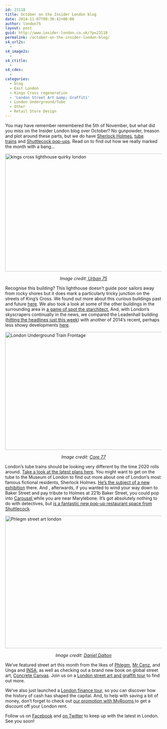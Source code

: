 ```yaml
---
id: 23118
title: October on the Insider London blog
date: 2014-11-07T09:30:42+00:00
author: london75
layout: post
guid: http://www.insider-london.co.uk/?p=23118
permalink: /october-on-the-insider-london-blog/
s4_url2s:
  - 
s4_image2s:
  - 
s4_ctitle:
  - 
s4_cdes:
  - 
categories:
  - blog
  - East London
  - Kings Cross regeneration
  - 'London Street Art &amp; Graffiti'
  - London Underground/Tube
  - Other
  - Retail Store Design
---
```

You may have remember remembered the 5th of November, but what did you miss on the Insider London blog over October? No gunpowder, treason and plot around these parts, but we do have <a href="http://www.insider-london.co.uk/2014/10/13/sherlock-homes-the-great-detective/" target="_blank">Sherlock Holmes</a>, <a href="http://www.insider-london.co.uk/2014/10/17/the-next-generation-of-london-underground-trains/" target="_blank">tube trains</a> and <a href="http://www.insider-london.co.uk/2014/10/10/shuttlecock-and-a-new-pop-up-dining-experience/" target="_blank">Shuttlecock pop-ups</a>. Read on to find out how we really marked the month with a bang&#8230;

[<img class="aligncenter wp-image-23061 size-full" src="http://www.insider-london.co.uk/wp-content/uploads/2014/10/kings-cross-lighthouse-01.jpg" alt="kings cross lighthouse quirky london" width="569" height="380" />](http://www.insider-london.co.uk/wp-content/uploads/2014/10/kings-cross-lighthouse-01.jpg)

<p style="text-align: center;">
  <em>Image credit:<a href="http://www.urban75.org/blog/kings-cross-lighthouse-continues-to-rot-away/" target="_blank"> Urban 75</a></em>
</p>

Recognise this building? This lighthouse doesn&#8217;t guide poor sailors away from rocky shores but it does mark a particularly tricky junction on the streets of King&#8217;s Cross. We found out more about this curious buildings past and future <a href="http://www.insider-london.co.uk/2014/10/24/the-kings-cross-secret-lighthouse/" target="_blank">here</a>. We also took a look at some of the other buildings in the surrounding area in <a href="http://www.insider-london.co.uk/2014/10/06/spot-the-starchitect-in-kings-cross/" target="_blank">a game of spot the starchitect.</a> And, with London&#8217;s skyscrapers continually in the news, we compared the Leadenhall building (<a href="http://www.bbc.co.uk/news/uk-england-london-29929761" target="_blank">hitting the headlines just this week</a>) with another of 2014&#8217;s recent, perhaps less showy developments <a href="http://www.insider-london.co.uk/2014/10/31/2014-in-buildings/" target="_blank">here</a>.

[<img class="aligncenter wp-image-23031 size-full" src="http://www.insider-london.co.uk/wp-content/uploads/2014/10/NewTubeforLondon_OnPlatform1.jpg" alt="London Underground Train Frontage" width="569" height="380" />](http://www.insider-london.co.uk/wp-content/uploads/2014/10/NewTubeforLondon_OnPlatform1.jpg)

<p style="text-align: center;">
  <em>Image credit: <a href="http://www.core77.com/" target="_blank">Core 77</a></em>
</p>

<p style="text-align: left;">
  London&#8217;s tube trains should be looking very different by the time 2020 rolls around. <a href="http://www.insider-london.co.uk/2014/10/17/the-next-generation-of-london-underground-trains/" target="_blank">Take a look at the latest plans here</a>. You might want to get on the tube to the Museum of London to find out more about one of London&#8217;s most famous fictional residents, Sherlock Holmes. <a href="http://www.insider-london.co.uk/2014/10/13/sherlock-homes-the-great-detective/" target="_blank">He&#8217;s the subject of a new exhibition</a> there. And , afterwards, if you wanted to wind your way down to Baker Street and pay tribute to Holmes at 221b Baker Street, you could pop into <a href="http://www.insider-london.co.uk/2014/10/10/shuttlecock-and-a-new-pop-up-dining-experience/" target="_blank">Carousel </a>while you are near Marylebone. It&#8217;s got absolutely nothing to do with detectives, but <a href="http://www.insider-london.co.uk/2014/10/10/shuttlecock-and-a-new-pop-up-dining-experience/" target="_blank">is a fantastic new pop-up restaurant space from Shuttlecock</a>.
</p>

[<img class="aligncenter wp-image-23093 size-full" src="http://www.insider-london.co.uk/wp-content/uploads/2014/10/Monster-Mural_mini.jpg" alt="Phlegm street art london" width="569" height="427" />](http://www.insider-london.co.uk/wp-content/uploads/2014/10/Monster-Mural_mini.jpg)

<p style="text-align: center;">
  <em>Image credit: <a href="https://www.flickr.com/photos/126522904@N02/15587046772/in/photolist-pQFdfn-psUs49-pQYRgU-pQUACB-pyvxis-pypNM4-pyvmaW-oU6YKP-pyvpnY-pypDPp-pQEvjV-pypB5g-pQYgA7-oTT38C-pyhsV3-oTW1w4-pyeY1V-pyeXUx-pQuJF4-pyeYcB-pyknth-pQuJBX-pyhujq-pyhumQ-pykoF7-oTxWZE-pQ67Dk-pQdV8Q-px1h2B-pP6doH-pNmYdn-pNF3ZV-pvBEzK-oR28JE-pMde8N-puBac4-pucULA-pu9X63-pLw32c-ptn7ws-pKqsEt-pKnFXJ-pybwCs-oSBTCX-oRK4FW-pM9wka-pu7k3U-pJsRs5-pLCtc7-oPKH28" target="_blank">Daniel Dalton</a></em>
</p>

<p style="text-align: left;">
  We&#8217;ve featured street art this month from the likes of <a href="https://www.flickr.com/photos/126522904@N02/15587046772/in/photolist-pQFdfn-psUs49-pQYRgU-pQUACB-pyvxis-pypNM4-pyvmaW-oU6YKP-pyvpnY-pypDPp-pQEvjV-pypB5g-pQYgA7-oTT38C-pyhsV3-oTW1w4-pyeY1V-pyeXUx-pQuJF4-pyeYcB-pyknth-pQuJBX-pyhujq-pyhumQ-pykoF7-oTxWZE-pQ67Dk-pQdV8Q-px1h2B-pP6doH-pNmYdn-pNF3ZV-pvBEzK-oR28JE-pMde8N-puBac4-pucULA-pu9X63-pLw32c-ptn7ws-pKqsEt-pKnFXJ-pybwCs-oSBTCX-oRK4FW-pM9wka-pu7k3U-pJsRs5-pLCtc7-oPKH28" target="_blank">Phlegm</a>, <a href="http://www.insider-london.co.uk/2014/10/15/street-art-picture-of-the-week-mr-cenz-brick-lane-car-park/" target="_blank">Mr Cenz</a>, and Unga and <a href="http://www.insider-london.co.uk/2014/10/08/street-art-picture-of-the-week-unga-and-insa/" target="_blank">INSA</a>, as well as checking out a brand new book on global street art, <a href="http://www.insider-london.co.uk/2014/10/27/concrete-canvas-how-street-art-is-changing-the-way-our-cities-look/" target="_blank">Concrete Canvas</a>. Join us on a <a href="http://www.insider-london.co.uk/london-graffiti-artists-walking-tours/" target="_blank">London street art and graffiti tour</a> to find out more.
</p>

<p style="text-align: left;">
  We&#8217;ve also just launched a <a href="http://www.insider-london.co.uk/alternative-london-tours/londonfinancewalkingtour/" target="_blank">London finance tour</a>, so you can discover how the history of cash has shaped the capital. And, to help with saving a bit of money, don&#8217;t forget to check out <a href="http://www.insider-london.co.uk/2014/10/20/money-off-your-london-rent-with-myrooms/" target="_blank">our promotion with MyRooms </a>to get a discount off your London rent.
</p>

<p style="text-align: left;">
  Follow us on <a href="https://www.facebook.com/insiderlondon" target="_blank">Facebook</a> and <a href="https://twitter.com/insiderlondon" target="_blank">on Twitter</a> to keep up with the latest in London. See you soon!
</p>